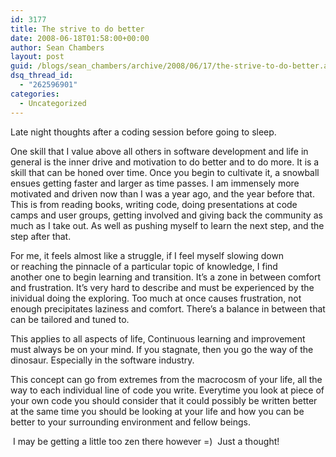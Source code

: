 ```yaml
---
id: 3177
title: The strive to do better
date: 2008-06-18T01:58:00+00:00
author: Sean Chambers
layout: post
guid: /blogs/sean_chambers/archive/2008/06/17/the-strive-to-do-better.aspx
dsq_thread_id:
  - "262596901"
categories:
  - Uncategorized
---
```

Late night thoughts after a coding session before&nbsp;going to sleep.&nbsp;


  


One skill that I value above all others in software development and life in general&nbsp;is the inner drive and motivation&nbsp;to do better and to do more. It is a skill that can be honed over time. Once you begin to cultivate it, a snowball ensues getting faster and larger as time passes. I am&nbsp;immensely more motivated and driven now than I was a year ago, and the year before that. This is from reading books, writing code, doing presentations at code camps and user groups, getting involved and giving back the community as much as I take out. As well as pushing myself to learn the next step, and the step after that.


  


For me, it feels&nbsp;almost like a struggle, if I feel myself slowing down or&nbsp;reaching the pinnacle of a particular topic of knowledge, I find another&nbsp;one to begin learning and transition. It&#8217;s a zone in between comfort and frustration. It&#8217;s very hard to describe and must be experienced by the inividual doing the exploring. Too much at once causes frustration, not enough precipitates laziness and comfort. There&#8217;s a balance in between that can be tailored and tuned to.


  


This applies to all aspects of life, Continuous learning and improvement must always be on your mind. If you stagnate, then you go the way of the dinosaur. Especially in the software industry.


  


This concept can go from extremes from the macrocosm of your life, all the way to each individual line of code you write. Everytime you look at&nbsp;piece of your own code you should consider that it could possibly be written better at the same time you should be looking at your life and how you can be better to your surrounding environment and fellow beings.


  


&nbsp;I may be getting a little too zen there however =)&nbsp; Just a thought!
